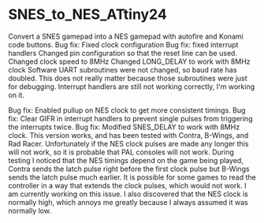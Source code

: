 # SNES_to_NES_ATtiny24
Convert a SNES gamepad into a NES gamepad with autofire and Konami code buttons.
Bug fix: Fixed clock configuration
Bug fix: fixed interrupt handlers
Changed pin configuration so that the reset line can be used.
Changed clock speed to 8MHz
Changed LONG_DELAY to work with 8MHz clock
Software UART subroutines were not changed, so baud rate has doubled. This does not really matter because those subroutines were just for debugging.
Interrupt handlers are still not working correctly, I'm working on it.

Bug fix: Enabled pullup on NES clock to get more consistent timings.
Bug fix: Clear GIFR in interrupt handlers to prevent single pulses from triggering the interrupts twice.
Bug fix: Modified SNES_DELAY to work with 8MHz clock.
This version works, and has been tested with Contra, B-Wings, and Rad Racer. Unfortunately if the NES clock pulses are made any longer this will not work, so it is probable that PAL consoles will not work.
During testing I noticed that the NES timings depend on the game being played, Contra sends the latch pulse right before the first clock pulse but B-Wings sends the latch pulse much earlier.
It is possible for some games to read the controller in a way that extends the clock pulses, which would not work. I am currently working on this issue.
I also discovered that the NES clock is normally high, which annoys me greatly because I always assumed it was normally low.